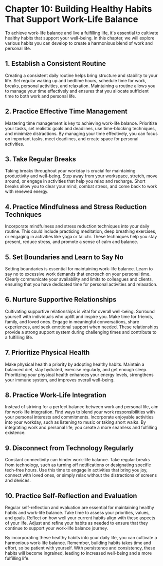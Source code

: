 Chapter 10: Building Healthy Habits That Support Work-Life Balance
==================================================================

To achieve work-life balance and live a fulfilling life, it's essential to cultivate healthy habits that support your well-being. In this chapter, we will explore various habits you can develop to create a harmonious blend of work and personal life.

**1. Establish a Consistent Routine**
-------------------------------------

Creating a consistent daily routine helps bring structure and stability to your life. Set regular waking up and bedtime hours, schedule time for work, breaks, personal activities, and relaxation. Maintaining a routine allows you to manage your time effectively and ensures that you allocate sufficient time to both work and personal life.

**2. Practice Effective Time Management**
-----------------------------------------

Mastering time management is key to achieving work-life balance. Prioritize your tasks, set realistic goals and deadlines, use time-blocking techniques, and minimize distractions. By managing your time effectively, you can focus on important tasks, meet deadlines, and create space for personal activities.

**3. Take Regular Breaks**
--------------------------

Taking breaks throughout your workday is crucial for maintaining productivity and well-being. Step away from your workspace, stretch, move around, or engage in activities that help you relax and recharge. Short breaks allow you to clear your mind, combat stress, and come back to work with renewed energy.

**4. Practice Mindfulness and Stress Reduction Techniques**
-----------------------------------------------------------

Incorporate mindfulness and stress reduction techniques into your daily routine. This could include practicing meditation, deep breathing exercises, or engaging in activities like yoga or tai chi. These techniques help you stay present, reduce stress, and promote a sense of calm and balance.

**5. Set Boundaries and Learn to Say No**
-----------------------------------------

Setting boundaries is essential for maintaining work-life balance. Learn to say no to excessive work demands that encroach on your personal time. Clearly communicate your availability and limits to colleagues and clients, ensuring that you have dedicated time for personal activities and relaxation.

**6. Nurture Supportive Relationships**
---------------------------------------

Cultivating supportive relationships is vital for overall well-being. Surround yourself with individuals who uplift and inspire you. Make time for friends, family, and loved ones. Engage in meaningful conversations, share experiences, and seek emotional support when needed. These relationships provide a strong support system during challenging times and contribute to a fulfilling life.

**7. Prioritize Physical Health**
---------------------------------

Make physical health a priority by adopting healthy habits. Maintain a balanced diet, stay hydrated, exercise regularly, and get enough sleep. Prioritizing your physical health enhances your energy levels, strengthens your immune system, and improves overall well-being.

**8. Practice Work-Life Integration**
-------------------------------------

Instead of striving for a perfect balance between work and personal life, aim for work-life integration. Find ways to blend your work responsibilities with your personal interests and commitments. Incorporate enjoyable activities into your workday, such as listening to music or taking short walks. By integrating work and personal life, you create a more seamless and fulfilling existence.

**9. Disconnect from Technology Regularly**
-------------------------------------------

Constant connectivity can hinder work-life balance. Take regular breaks from technology, such as turning off notifications or designating specific tech-free hours. Use this time to engage in activities that bring you joy, connect with loved ones, or simply relax without the distractions of screens and devices.

**10. Practice Self-Reflection and Evaluation**
-----------------------------------------------

Regular self-reflection and evaluation are essential for maintaining healthy habits and work-life balance. Take time to assess your priorities, values, and goals. Reflect on how well your current habits align with these aspects of your life. Adjust and refine your habits as needed to ensure that they continue to support your work-life balance journey.

By incorporating these healthy habits into your daily life, you can cultivate a harmonious work-life balance. Remember, building habits takes time and effort, so be patient with yourself. With persistence and consistency, these habits will become ingrained, leading to increased well-being and a more fulfilling life.
